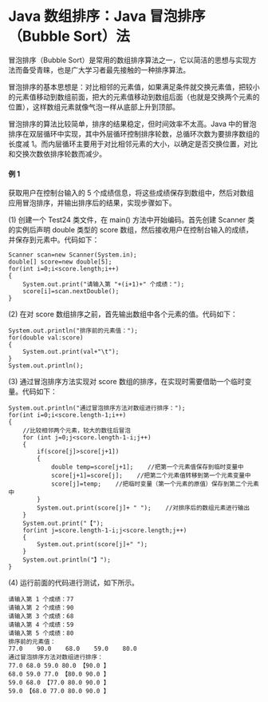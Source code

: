 # Java 数组排序：Java 冒泡排序（Bubble Sort）法

冒泡排序（Bubble Sort）是常用的数组排序算法之一，它以简洁的思想与实现方法而备受青睐，也是广大学习者最先接触的一种排序算法。

冒泡排序的基本思想是：对比相邻的元素值，如果满足条件就交换元素值，把较小的元素值移动到数组前面，把大的元素值移动到数组后面（也就是交换两个元素的位置），这样数组元素就像气泡一样从底部上升到顶部。

冒泡排序的算法比较简单，排序的结果稳定，但时间效率不太高。Java 中的冒泡排序在双层循环中实现，其中外层循环控制排序轮数，总循环次数为要排序数组的长度减 1。而内层循环主要用于对比相邻元素的大小，以确定是否交换位置，对比和交换次数依排序轮数而减少。

#### 例 1

获取用户在控制台输入的 5 个成绩信息，将这些成绩保存到数组中，然后对数组应用冒泡排序，并输出排序后的结果，实现步骤如下。

(1) 创建一个 Test24 类文件，在 main() 方法中开始编码。首先创建 Scanner 类的实例后声明 double 类型的 score 数组，然后接收用户在控制台输入的成绩，并保存到元素中。代码如下：

```
Scanner scan=new Scanner(System.in);
double[] score=new double[5];
for(int i=0;i<score.length;i++)
{
    System.out.print("请输入第 "+(i+1)+" 个成绩：");
    score[i]=scan.nextDouble();
}
```

(2) 在对 score 数组排序之前，首先输出数组中各个元素的值。代码如下：

```
System.out.println("排序前的元素值：");
for(double val:score)
{
    System.out.print(val+"\t");
}
System.out.println();
```

(3) 通过冒泡排序方法实现对 score 数组的排序，在实现时需要借助一个临时变量。代码如下：

```
System.out.println("通过冒泡排序方法对数组进行排序：");
for(int i=0;i<score.length-1;i++)
{
    //比较相邻两个元素，较大的数往后冒泡
    for (int j=0;j<score.length-1-i;j++)
    {
        if(score[j]>score[j+1])
        {
            double temp=score[j+1];    //把第一个元素值保存到临时变量中
            score[j+1]=score[j];    //把第二个元素值转移到第一个元素变量中
            score[j]=temp;    //把临时变量（第一个元素的原值）保存到第二个元素中
        }
        System.out.print(score[j]+ " ");    //对排序后的数组元素进行输出
    }
    System.out.print("【");
    for(int j=score.length-1-i;j<score.length;j++)
    {
        System.out.print(score[j]+" ");
    }
    System.out.println("】");
}
```

(4) 运行前面的代码进行测试，如下所示。

```
请输入第 1 个成绩：77
请输入第 2 个成绩：90
请输入第 3 个成绩：68
请输入第 4 个成绩：59
请输入第 5 个成绩：80
排序前的元素值：
77.0    90.0    68.0    59.0    80.0   
通过冒泡排序方法对数组进行排序：
77.0 68.0 59.0 80.0 【90.0 】
68.0 59.0 77.0 【80.0 90.0 】
59.0 68.0 【77.0 80.0 90.0 】
59.0 【68.0 77.0 80.0 90.0 】
```